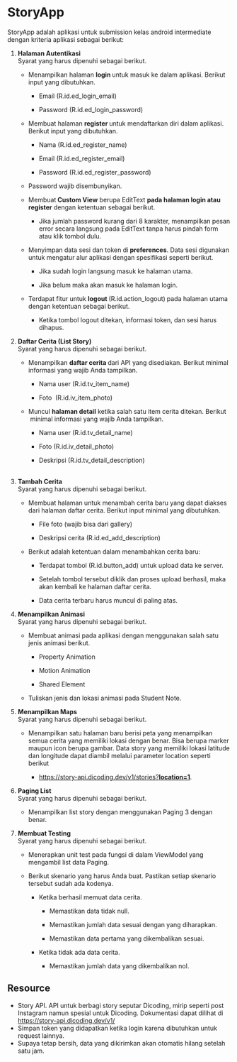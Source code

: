 # StoryApp

StoryApp adalah aplikasi untuk submission kelas android intermediate dengan kriteria aplikasi sebagai berikut:

<ol>
   <li dir="ltr">
      <p dir="ltr"><strong>Halaman Autentikasi<br></strong>Syarat yang harus dipenuhi sebagai berikut.</p>
      <ul>
         <li dir="ltr">
            <p dir="ltr">Menampilkan halaman <strong>login&nbsp;</strong>untuk masuk ke dalam aplikasi. Berikut input yang dibutuhkan.</p>
            <ul>
               <li dir="ltr">
                  <p dir="ltr">Email (R.id.ed_login_email)</p>
               </li>
               <li dir="ltr">
                  <p dir="ltr">Password (R.id.ed_login_password)</p>
               </li>
            </ul>
         </li>
         <li dir="ltr">
            <p dir="ltr">Membuat halaman <strong>register&nbsp;</strong>untuk mendaftarkan diri dalam aplikasi. Berikut input yang dibutuhkan.</p>
            <ul>
               <li dir="ltr">
                  <p dir="ltr">Nama (R.id.ed_register_name)</p>
               </li>
               <li dir="ltr">
                  <p dir="ltr">Email (R.id.ed_register_email)</p>
               </li>
               <li dir="ltr">
                  <p dir="ltr">Password (R.id.ed_register_password)</p>
               </li>
            </ul>
         </li>
         <li>Password wajib disembunyikan.</li>
         <li dir="ltr">
            <p dir="ltr">Membuat<strong>&nbsp;Custom View</strong> berupa EditText <strong>pada halaman login atau register</strong> dengan ketentuan sebagai berikut.</p>
            <ul>
               <li dir="ltr">
                  <p dir="ltr">Jika jumlah password kurang dari 8 karakter, menampilkan pesan error secara langsung pada EditText tanpa harus pindah form atau klik tombol dulu.</p>
               </li>
            </ul>
         </li>
         <li dir="ltr">
            <p dir="ltr">Menyimpan data sesi dan token di <strong>preferences</strong>. Data sesi digunakan untuk mengatur alur aplikasi dengan spesifikasi seperti berikut.</p>
            <ul>
               <li dir="ltr">
                  <p dir="ltr">Jika sudah login langsung masuk ke halaman utama.</p>
               </li>
               <li dir="ltr">
                  <p dir="ltr">Jika belum maka akan masuk ke halaman login.&nbsp;</p>
               </li>
            </ul>
         </li>
         <li dir="ltr">
            <p dir="ltr">Terdapat fitur untuk <strong>logout&nbsp;</strong>(R.id.action_logout)<strong>&nbsp;</strong>pada halaman utama dengan ketentuan sebagai berikut.</p>
            <ul>
               <li dir="ltr">
                  <p dir="ltr">Ketika tombol logout ditekan, informasi token, dan sesi harus dihapus.</p>
               </li>
            </ul>
         </li>
      </ul>
   </li>
   <li dir="ltr">
      <p dir="ltr"><strong>Daftar Cerita (List Story)<br></strong>Syarat yang harus dipenuhi sebagai berikut.</p>
      <ul>
         <li dir="ltr">
            <p dir="ltr">Menampilkan <strong>daftar cerita&nbsp;</strong>dari API yang disediakan. Berikut minimal informasi yang wajib Anda tampilkan.</p>
            <ul>
               <li dir="ltr">
                  <p dir="ltr">Nama user (R.id.tv_item_name)</p>
               </li>
               <li dir="ltr">
                  <p dir="ltr">Foto &nbsp;(R.id.iv_item_photo)</p>
               </li>
            </ul>
         </li>
         <li dir="ltr">
            <p dir="ltr">Muncul <strong>halaman detail</strong> ketika salah satu item cerita ditekan. Berikut &nbsp;minimal informasi yang wajib Anda tampilkan.</p>
            <ul>
               <li dir="ltr">
                  <p dir="ltr">Nama user (R.id.tv_detail_name)</p>
               </li>
               <li dir="ltr">
                  <p dir="ltr">Foto (R.id.iv_detail_photo)</p>
               </li>
               <li dir="ltr">
                  <p dir="ltr">Deskripsi (R.id.tv_detail_description)<br><br></p>
               </li>
            </ul>
         </li>
      </ul>
   </li>
   <li dir="ltr">
      <p dir="ltr"><strong>Tambah Cerita<br></strong>Syarat yang harus dipenuhi sebagai berikut.</p>
      <ul>
         <li dir="ltr">
            <p dir="ltr">Membuat halaman untuk menambah cerita baru yang dapat diakses dari halaman daftar cerita. Berikut input minimal yang dibutuhkan.</p>
            <ul>
               <li dir="ltr">
                  <p dir="ltr">File foto (wajib bisa dari gallery)</p>
               </li>
               <li dir="ltr">
                  <p dir="ltr">Deskripsi cerita (R.id.ed_add_description)</p>
               </li>
            </ul>
         </li>
         <li dir="ltr">
            <p dir="ltr">Berikut adalah ketentuan dalam menambahkan cerita baru:</p>
            <ul>
               <li dir="ltr">
                  <p dir="ltr">Terdapat tombol (R.id.button_add) untuk upload data ke server.&nbsp;</p>
               </li>
               <li dir="ltr">
                  <p dir="ltr">Setelah tombol tersebut diklik dan proses upload berhasil, maka akan kembali ke halaman daftar cerita.&nbsp;</p>
               </li>
               <li dir="ltr">
                  <p dir="ltr">Data cerita terbaru harus muncul di paling atas.</p>
               </li>
            </ul>
         </li>
      </ul>
   </li>
   <li dir="ltr">
      <p dir="ltr"><strong>Menampilkan Animasi<br></strong>Syarat yang harus dipenuhi sebagai berikut.</p>
      <ul>
         <li dir="ltr">
            <p dir="ltr">Membuat animasi pada aplikasi dengan menggunakan salah satu jenis animasi berikut.</p>
            <ul>
               <li dir="ltr">
                  <p dir="ltr">Property Animation</p>
               </li>
               <li dir="ltr">
                  <p dir="ltr">Motion Animation</p>
               </li>
               <li dir="ltr">
                  <p dir="ltr">Shared Element</p>
               </li>
            </ul>
         </li>
         <li>
            <p dir="ltr">Tuliskan jenis dan lokasi animasi pada Student Note.</p>
         </li>
      </ul>
   </li>
    <li dir="ltr">
      <p dir="ltr"><strong>Menampilkan Maps<br></strong>Syarat yang harus dipenuhi sebagai berikut.</p>
      <ul>
         <li dir="ltr">
            <p dir="ltr">Menampilkan satu halaman baru berisi peta yang menampilkan semua cerita yang memiliki lokasi dengan benar. Bisa berupa marker maupun icon berupa gambar. Data story yang memiliki lokasi latitude dan longitude dapat diambil melalui parameter location seperti berikut</p>
            <ul>
               <li>
                  <p><a href="https://story-api.dicoding.dev/v1/stories?location=1" target="_blank" title="https://story-api.dicoding.dev/v1/stories?location=1" rel="noreferrer noopener">https://story-api.dicoding.dev/v1/stories?<strong>location=1</strong></a>.</p>
               </li>
            </ul>
         </li>
      </ul>
   </li>
   <li dir="ltr">
      <p dir="ltr"><strong>Paging List<br></strong>Syarat yang harus dipenuhi sebagai berikut.</p>
      <ul>
         <li dir="ltr">
            <p dir="ltr">Menampilkan list story dengan menggunakan Paging 3 dengan benar.</p>
         </li>
      </ul>
   </li>
   <li>
      <p><strong>Membuat Testing<br></strong>Syarat yang harus dipenuhi sebagai berikut.</p>
      <ul>
         <li dir="ltr" title="">
            <p dir="ltr">Menerapkan unit test pada fungsi di dalam ViewModel yang mengambil list data Paging.</p>
         </li>
         <li>
            <p dir="ltr">Berikut skenario yang harus Anda buat. Pastikan setiap skenario tersebut sudah ada kodenya.</p>
            <ul>
               <li dir="ltr">
                  <p dir="ltr">Ketika berhasil memuat data cerita.</p>
                  <ul>
                     <li dir="ltr">
                        <p dir="ltr">Memastikan data tidak null.</p>
                     </li>
                     <li dir="ltr">
                        <p dir="ltr">Memastikan jumlah data sesuai dengan yang diharapkan.</p>
                     </li>
                     <li dir="ltr">
                        <p dir="ltr">Memastikan data pertama yang dikembalikan sesuai.</p>
                     </li>
                  </ul>
               </li>
               <li>
                  <p dir="ltr">Ketika tidak ada data cerita.</p>
                  <ul>
                     <li>
                        <p dir="ltr">Memastikan jumlah data yang dikembalikan nol.</p>
                     </li>
                  </ul>
               </li>
            </ul>
         </li>
      </ul>
   </li>
</ol>

<h2>Resource</h2>

<ul>
   <li dir="ltr">Story API. API untuk berbagi story seputar Dicoding, mirip seperti post Instagram namun spesial untuk Dicoding. Dokumentasi dapat dilihat di <a href="https://story-api.dicoding.dev/v1/" target="_blank" rel="noreferrer noopener">https://story-api.dicoding.dev/v1/</a></li>
   <li dir="ltr">Simpan token yang didapatkan ketika login karena dibutuhkan untuk request lainnya.</li>
   <li dir="ltr">Supaya tetap bersih, data yang dikirimkan akan otomatis hilang setelah satu jam.</li>
</ul>
